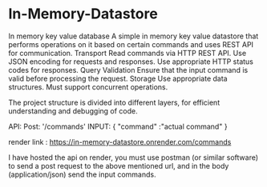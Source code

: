 # In-Memory-Datastore

In memory key value database
A simple in memory key value datastore that performs operations on it based on certain
commands and uses REST API for communication.
Transport
Read commands via HTTP REST API.
Use JSON encoding for requests and responses.
Use appropriate HTTP status codes for responses.
Query Validation
Ensure that the input command is valid before processing the request.
Storage
Use appropriate data structures.
Must support concurrent operations.

The project structure is divided into different layers, for efficient understanding and debugging of code.

API: 
Post: '/commands'
INPUT:
{
"command" :"actual command"
}

render link : https://in-memory-datastore.onrender.com/commands

I have hosted the api on render, you must use postman (or similar software) to send a post request to the above mentioned url, and in the body (application/json) send the input commands. 
